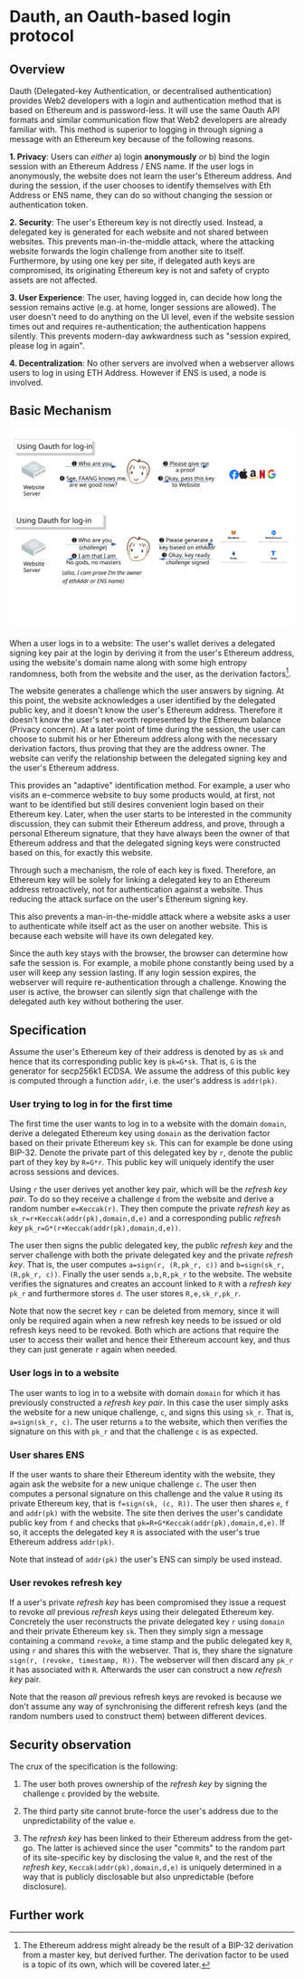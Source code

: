 # Dauth, an Oauth-based login protocol

## Overview

Dauth (Delegated-key Authentication, or decentralised authentication) provides Web2 developers with a login and authentication method that is based on Ethereum and is password-less. It will use the same Oauth API formats and similar communication flow that Web2 developers are already familiar with. This method is superior to logging in through signing a message with an Ethereum key because of the following reasons.

**1. Privacy**: Users can *either* a) login **anonymously** *or* b) bind the login session with an Ethereum Address / ENS name. If the user logs in anonymously, the website does not learn the user's Ethereum address. And during the session, if the user chooses to identify themselves with Eth Address or ENS name, they can do so without changing the session or authentication token.

**2. Security**: The user's Ethereum key is not directly used. Instead, a delegated key is generated for each website and not shared between websites. This prevents man-in-the-middle attack, where the attacking website forwards the login challenge from another site to itself. Furthermore, by using one key per site, if delegated auth keys are compromised, its originating Ethereum key is not and safety of crypto assets are not affected.

**3. User Experience**: The user, having logged in, can decide how long the session remains active (e.g. at home, longer sessions are allowed). The user doesn't need to do anything on the UI level, even if the website session times out and requires re-authentication; the authentication happens silently. This prevents modern-day awkwardness such as "session expired, please log in again".

**4. Decentralization**: No other servers are involved when a webserver allows users to log in using ETH Address. However if ENS is used, a node is involved.

## Basic Mechanism

![Communication Flow Chart](compared_with_oauth.svg "Compare DAuth with OAuth")

When a user logs in to a website:
The user's wallet derives a delegated signing key pair at the login by deriving it from the user's Ethereum address, using the website's domain name along with some high entropy randomness, both from the website and the user, as the derivation factors[^1].

[^1]: The Ethereum address might already be the result of a BIP-32 derivation from a master key, but derived further. The derivation factor to be used is a topic of its own, which will be covered later.

The website generates a challenge which the user answers by signing. At this point, the website acknowledges a user identified by the delegated public key, and it doesn't know the user's Ethereum address. Therefore it doesn't know the user's net-worth represented by the Ethereum balance (Privacy concern).
At a later point of time during the session, the user can choose to submit his or her Ethereum address along with the necessary derivation factors, thus proving that they are the address owner. The website can verify the relationship between the delegated signing key and the user's Ethereum address.

This provides an "adaptive" identification method. For example, a user who visits an e-commerce website to buy some products would, at first, not want to be identified but still desires convenient login based on their Ethereum key. Later, when the user starts to be interested in the community discussion, they can submit their Ethereum address, and prove, through a personal Ethereum signature, that they have always been the owner of that Ethereum address and that the delegated signing keys were constructed based on this, for exactly this website.

Through such a mechanism, the role of each key is fixed. Therefore, an Ethereum key will be solely for linking a delegated key to an Ethereum address retroactively, not for authentication against a website. Thus reducing the attack surface on the user's Ethereum signing key.

This also prevents a man-in-the-middle attack where a website asks a user to authenticate while itself act as the user on another website. This is because each website will have its own delegated key.

Since the auth key stays with the browser, the browser can determine how safe the session is. For example, a mobile phone constantly being used by a user will keep any session lasting. If any login session expires, the webserver will require re-authentication through a challenge. Knowing the user is active, the browser can silently sign that challenge with the delegated auth key without bothering the user.

## Specification

Assume the user's Ethereum key of their address is denoted by as `sk` and hence that its corresponding public key is `pk=G*sk`. That is, `G` is the generator for secp256k1 ECDSA. We assume the address of this public key is computed through a function `addr`, i.e. the user's address is `addr(pk)`.

### User trying to log in for the first time

The first time the user wants to log in to a website with the domain `domain`, derive a delegated Ethereum key using `domain` as the derivation factor based on their private Ethereum key `sk`. This can for example be done using BIP-32. Denote the private part of this delegated key by `r`, denote the public part of they key by `R=G*r`. This public key will uniquely identify the user across sessions and devices.

Using `r` the user derives yet another key pair, which will be the *refresh key pair*.
To do so they receive a challenge `d` from the website and derive a random number `e=Keccak(r)`. 
 They then compute the private *refresh key* as `sk_r=r+Keccak(addr(pk),domain,d,e)` and a corresponding public *refresh key* `pk_r=G*(r+Keccak(addr(pk),domain,d,e))`.

The user then signs the public delegated key, the public *refresh key* and the server challenge with both the private delegated key and the private *refresh key*. That is, the user computes `a=sign(r, (R,pk_r, c))` and `b=sign(sk_r, (R,pk_r, c))`. Finally the user sends `a,b,R,pk_r` to the website.
The website verifies the signatures and creates an account linked to `R` with a *refresh key* `pk_r` and furthermore stores `d`.
The user stores `R,e,sk_r,pk_r`.

Note that now the secret key `r` can be deleted from memory, since it will only be required again when a new refresh key needs to be issued or old refresh keys need to be revoked. Both which are actions that require the user to access their wallet and hence their Ethereum account key, and thus they can just generate `r` again when needed.

### User logs in to a website
The user wants to log in to a website with domain `domain` for which it has previously constructed a *refresh key pair*.
In this case the user simply asks the website for a new unique challenge, `c`, and signs this using `sk_r`. That is, `a=sign(sk_r, c)`. The user returns `a` to the website, which then verifies the signature on this with `pk_r` and that the challenge `c` is as expected.  

### User shares ENS 
If the user wants to share their Ethereum identity with the website, they again ask the website for a new unique challenge `c`. The user then computes a personal signature on this challenge and the value `R` using its private Ethereum key, that is `f=sign(sk, (c, R))`. The user then shares `e`, `f` and `addr(pk)` with the website. The site then derives the user's candidate public key from `f` and checks that `pk=R+G*Keccak(addr(pk),domain,d,e)`. If so, it accepts the delegated key `R` is associated with the user's true Ethereum address `addr(pk)`.

Note that instead of `addr(pk)` the user's ENS can simply be used instead.

### User revokes refresh key
If a user's private *refresh key* has been compromised they issue a request to revoke _all_ previous *refresh keys* using their delegated Ethereum key. 
Concretely the user reconstructs the private delegated key `r` using `domain` and their private Ethereum key `sk`. Then they simply sign a message containing a command `revoke`, a time stamp and the public delegated key `R`, using `r` and shares this with the webserver. That is, they share the signature `sign(r, (revoke, timestamp, R))`.
The webserver will then discard any `pk_r` it has associated with `R`. Afterwards the user can construct a new *refresh key* pair.

Note that the reason _all_ previous refresh keys are revoked is because we don't assume any way of synchronising the different refresh keys (and the random numbers used to construct them) between different devices.

## Security observation
The crux of the specification is the following:

1. The user both proves ownership of the *refresh key* by signing the challenge `c` provided by the website.

2. The third party site cannot brute-force the user's address due to the unpredictability of the value `e`.

3. The *refresh key* has been linked to their Ethereum address from the get-go. The latter is achieved since the user "commits" to the random part of its site-specific key by disclosing the value `R`, and the rest of the *refresh key*, `Keccak(addr(pk),domain,d,e)` is uniquely determined in a way that is publicly disclosable but also unpredictable (before disclosure).

## Further work
